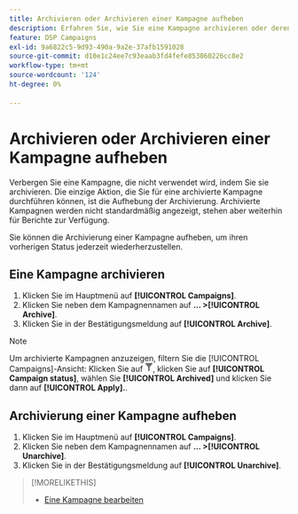 ```yaml
---
title: Archivieren oder Archivieren einer Kampagne aufheben
description: Erfahren Sie, wie Sie eine Kampagne archivieren oder deren Archivierung aufheben.
feature: DSP Campaigns
exl-id: 9a6822c5-9d93-490a-9a2e-37afb1591028
source-git-commit: d10e1c24ee7c93eaab3fd4fefe853860226cc8e2
workflow-type: tm+mt
source-wordcount: '124'
ht-degree: 0%

---
```


# Archivieren oder Archivieren einer Kampagne aufheben

Verbergen Sie eine Kampagne, die nicht verwendet wird, indem Sie sie archivieren. Die einzige Aktion, die Sie für eine archivierte Kampagne durchführen können, ist die Aufhebung der Archivierung. Archivierte Kampagnen werden nicht standardmäßig angezeigt, stehen aber weiterhin für Berichte zur Verfügung.

Sie können die Archivierung einer Kampagne aufheben, um ihren vorherigen Status jederzeit wiederherzustellen.

## Eine Kampagne archivieren

1. Klicken Sie im Hauptmenü auf **[!UICONTROL Campaigns]**.
1. Klicken Sie neben dem Kampagnennamen auf **... >[!UICONTROL Archive]**.
1. Klicken Sie in der Bestätigungsmeldung auf **[!UICONTROL Archive]**.

>[!NOTE]
>
>Um archivierte Kampagnen anzuzeigen, filtern Sie die [!UICONTROL Campaigns]-Ansicht: Klicken Sie auf ![Filterschaltfläche](/help/dsp/assets/filter.png), klicken Sie auf **[!UICONTROL Campaign status]**, wählen Sie **[!UICONTROL Archived]** und klicken Sie dann auf **[!UICONTROL Apply].**.

## Archivierung einer Kampagne aufheben

1. Klicken Sie im Hauptmenü auf **[!UICONTROL Campaigns]**.
1. Klicken Sie neben dem Kampagnennamen auf **... >[!UICONTROL Unarchive]**.
1. Klicken Sie in der Bestätigungsmeldung auf **[!UICONTROL Unarchive]**.

>[!MORELIKETHIS]
>
>* [Eine Kampagne bearbeiten](campaign-edit.md)

